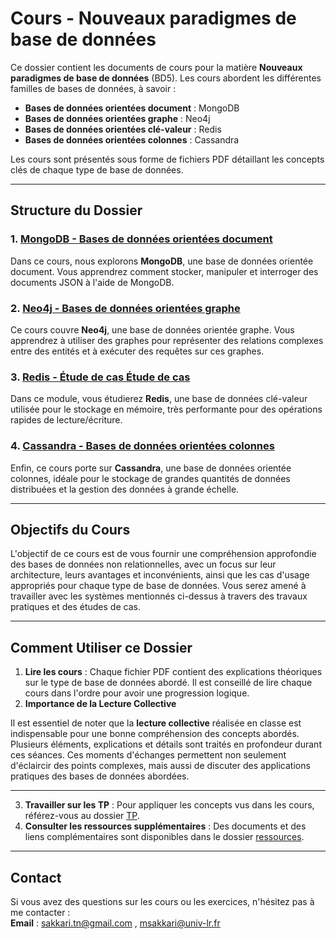 # Cours - Nouveaux paradigmes de base de données

Ce dossier contient les documents de cours pour la matière **Nouveaux paradigmes de base de données** (BD5). Les cours abordent les différentes familles de bases de données, à savoir : 

- **Bases de données orientées document** : MongoDB
- **Bases de données orientées graphe** : Neo4j
- **Bases de données orientées clé-valeur** : Redis
- **Bases de données orientées colonnes** : Cassandra

Les cours sont présentés sous forme de fichiers PDF détaillant les concepts clés de chaque type de base de données.

---

## Structure du Dossier

### 1. [MongoDB - Bases de données orientées document](01_BD_orientes_document_mongodb.pdf)

Dans ce cours, nous explorons **MongoDB**, une base de données orientée document. Vous apprendrez comment stocker, manipuler et interroger des documents JSON à l'aide de MongoDB. 

### 2. [Neo4j - Bases de données orientées graphe](02_BD_orientes_graphe_neo4j.pdf)

Ce cours couvre **Neo4j**, une base de données orientée graphe. Vous apprendrez à utiliser des graphes pour représenter des relations complexes entre des entités et à exécuter des requêtes sur ces graphes.

### 3. [Redis - Étude de cas Étude de cas](03_etude_de_cas_etude_de_cas_Redis.pdf)

Dans ce module, vous étudierez **Redis**, une base de données clé-valeur utilisée pour le stockage en mémoire, très performante pour des opérations rapides de lecture/écriture.

### 4. [Cassandra - Bases de données orientées colonnes](04_BD_orientes_colonnes_cassandra.pdf)

Enfin, ce cours porte sur **Cassandra**, une base de données orientée colonnes, idéale pour le stockage de grandes quantités de données distribuées et la gestion des données à grande échelle.

---

## Objectifs du Cours

L'objectif de ce cours est de vous fournir une compréhension approfondie des bases de données non relationnelles, avec un focus sur leur architecture, leurs avantages et inconvénients, ainsi que les cas d'usage appropriés pour chaque type de base de données. Vous serez amené à travailler avec les systèmes mentionnés ci-dessus à travers des travaux pratiques et des études de cas.

---

## Comment Utiliser ce Dossier

1. **Lire les cours** : Chaque fichier PDF contient des explications théoriques sur le type de base de données abordé. Il est conseillé de lire chaque cours dans l'ordre pour avoir une progression logique.
2. **Importance de la Lecture Collective**

Il est essentiel de noter que la **lecture collective** réalisée en classe est indispensable pour une bonne compréhension des concepts abordés. Plusieurs éléments, explications et détails sont traités en profondeur durant ces séances. Ces moments d'échanges permettent non seulement d'éclaircir des points complexes, mais aussi de discuter des applications pratiques des bases de données abordées.

---

3. **Travailler sur les TP** : Pour appliquer les concepts vus dans les cours, référez-vous au dossier [TP](../tp).
4. **Consulter les ressources supplémentaires** : Des documents et des liens complémentaires sont disponibles dans le dossier [ressources](../docs/ressources).

---

## Contact

Si vous avez des questions sur les cours ou les exercices, n'hésitez pas à me contacter :  
**Email** : sakkari.tn@gmail.com , msakkari@univ-lr.fr

